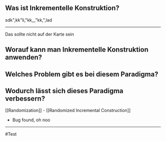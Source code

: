<!---->

## Was ist Inkrementelle Konstruktion?

sdk",kk"li,"kk,,,"kk,",lad

---

Das sollte nicht auf der Karte sein

## Worauf kann man Inkrementelle Konstruktion anwenden?

## Welches Problem gibt es bei diesem Paradigma?


## Wodurch lässt sich dieses Paradigma verbessern?
[[Randomization]] - [[Randomized Incremental Construction]]
- Bug found, oh noo

---
#Test